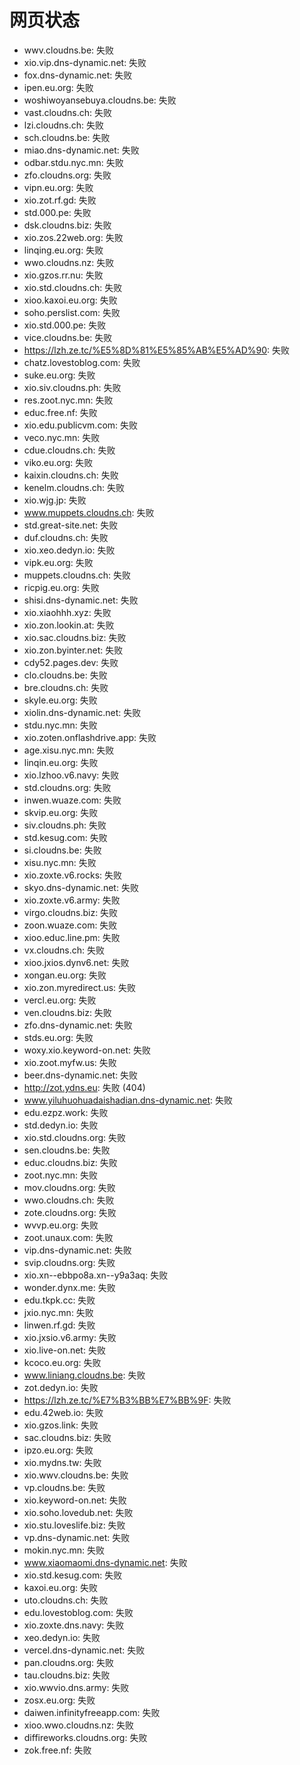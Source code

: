# 网页状态
- wwv.cloudns.be: 失败
- xio.vip.dns-dynamic.net: 失败
- fox.dns-dynamic.net: 失败
- ipen.eu.org: 失败
- woshiwoyansebuya.cloudns.be: 失败
- vast.cloudns.ch: 失败
- lzi.cloudns.ch: 失败
- sch.cloudns.be: 失败
- miao.dns-dynamic.net: 失败
- odbar.stdu.nyc.mn: 失败
- zfo.cloudns.org: 失败
- vipn.eu.org: 失败
- xio.zot.rf.gd: 失败
- std.000.pe: 失败
- dsk.cloudns.biz: 失败
- xio.zos.22web.org: 失败
- linqing.eu.org: 失败
- wwo.cloudns.nz: 失败
- xio.gzos.rr.nu: 失败
- xio.std.cloudns.ch: 失败
- xioo.kaxoi.eu.org: 失败
- soho.perslist.com: 失败
- xio.std.000.pe: 失败
- vice.cloudns.be: 失败
- https://lzh.ze.tc/%E5%8D%81%E5%85%AB%E5%AD%90: 失败
- chatz.lovestoblog.com: 失败
- suke.eu.org: 失败
- xio.siv.cloudns.ph: 失败
- res.zoot.nyc.mn: 失败
- educ.free.nf: 失败
- xio.edu.publicvm.com: 失败
- veco.nyc.mn: 失败
- cdue.cloudns.ch: 失败
- viko.eu.org: 失败
- kaixin.cloudns.ch: 失败
- kenelm.cloudns.ch: 失败
- xio.wjg.jp: 失败
- www.muppets.cloudns.ch: 失败
- std.great-site.net: 失败
- duf.cloudns.ch: 失败
- xio.xeo.dedyn.io: 失败
- vipk.eu.org: 失败
- muppets.cloudns.ch: 失败
- ricpig.eu.org: 失败
- shisi.dns-dynamic.net: 失败
- xio.xiaohhh.xyz: 失败
- xio.zon.lookin.at: 失败
- xio.sac.cloudns.biz: 失败
- xio.zon.byinter.net: 失败
- cdy52.pages.dev: 失败
- clo.cloudns.be: 失败
- bre.cloudns.ch: 失败
- skyle.eu.org: 失败
- xiolin.dns-dynamic.net: 失败
- stdu.nyc.mn: 失败
- xio.zoten.onflashdrive.app: 失败
- age.xisu.nyc.mn: 失败
- linqin.eu.org: 失败
- xio.lzhoo.v6.navy: 失败
- std.cloudns.org: 失败
- inwen.wuaze.com: 失败
- skvip.eu.org: 失败
- siv.cloudns.ph: 失败
- std.kesug.com: 失败
- si.cloudns.be: 失败
- xisu.nyc.mn: 失败
- xio.zoxte.v6.rocks: 失败
- skyo.dns-dynamic.net: 失败
- xio.zoxte.v6.army: 失败
- virgo.cloudns.biz: 失败
- zoon.wuaze.com: 失败
- xioo.educ.line.pm: 失败
- vx.cloudns.ch: 失败
- xioo.jxios.dynv6.net: 失败
- xongan.eu.org: 失败
- xio.zon.myredirect.us: 失败
- vercl.eu.org: 失败
- ven.cloudns.biz: 失败
- zfo.dns-dynamic.net: 失败
- stds.eu.org: 失败
- woxy.xio.keyword-on.net: 失败
- xio.zoot.myfw.us: 失败
- beer.dns-dynamic.net: 失败
- http://zot.ydns.eu: 失败 (404)
- www.yiluhuohuadaishadian.dns-dynamic.net: 失败
- edu.ezpz.work: 失败
- std.dedyn.io: 失败
- xio.std.cloudns.org: 失败
- sen.cloudns.be: 失败
- educ.cloudns.biz: 失败
- zoot.nyc.mn: 失败
- mov.cloudns.org: 失败
- wwo.cloudns.ch: 失败
- zote.cloudns.org: 失败
- wvvp.eu.org: 失败
- zoot.unaux.com: 失败
- vip.dns-dynamic.net: 失败
- svip.cloudns.org: 失败
- xio.xn--ebbpo8a.xn--y9a3aq: 失败
- wonder.dynx.me: 失败
- edu.tkpk.cc: 失败
- jxio.nyc.mn: 失败
- linwen.rf.gd: 失败
- xio.jxsio.v6.army: 失败
- xio.live-on.net: 失败
- kcoco.eu.org: 失败
- www.liniang.cloudns.be: 失败
- zot.dedyn.io: 失败
- https://lzh.ze.tc/%E7%B3%BB%E7%BB%9F: 失败
- edu.42web.io: 失败
- xio.gzos.link: 失败
- sac.cloudns.biz: 失败
- ipzo.eu.org: 失败
- xio.mydns.tw: 失败
- xio.wwv.cloudns.be: 失败
- vp.cloudns.be: 失败
- xio.keyword-on.net: 失败
- xio.soho.lovedub.net: 失败
- xio.stu.loveslife.biz: 失败
- vp.dns-dynamic.net: 失败
- mokin.nyc.mn: 失败
- www.xiaomaomi.dns-dynamic.net: 失败
- xio.std.kesug.com: 失败
- kaxoi.eu.org: 失败
- uto.cloudns.ch: 失败
- edu.lovestoblog.com: 失败
- xio.zoxte.dns.navy: 失败
- xeo.dedyn.io: 失败
- vercel.dns-dynamic.net: 失败
- pan.cloudns.org: 失败
- tau.cloudns.biz: 失败
- xio.wwvio.dns.army: 失败
- zosx.eu.org: 失败
- daiwen.infinityfreeapp.com: 失败
- xioo.wwo.cloudns.nz: 失败
- diffireworks.cloudns.org: 失败
- zok.free.nf: 失败
